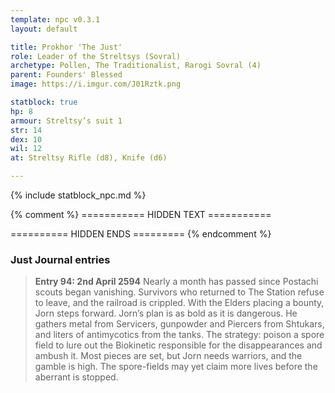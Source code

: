 ```yaml
---
template: npc v0.3.1
layout: default

title: Prokhor 'The Just'
role: Leader of the Streltsys (Sovral)
archetype: Pollen, The Traditionalist, Rarogi Sovral (4)
parent: Founders' Blessed
image: https://i.imgur.com/J01Rztk.png

statblock: true
hp: 8
armour: Streltsy’s suit 1
str: 14
dex: 10
wil: 12
at: Streltsy Rifle (d8), Knife (d6)

---
```


{% include statblock_npc.md %}

{% comment %} =========== HIDDEN TEXT ===========

========== HIDDEN ENDS ========= {% endcomment %}

### Just Journal entries

> **Entry 94: 2nd April 2594** Nearly a month has passed since Postachi scouts began vanishing. Survivors who returned to The Station refuse to leave, and the railroad is crippled. With the Elders placing a bounty, Jorn steps forward. Jorn’s plan is as bold as it is dangerous. He gathers metal from Servicers, gunpowder and Piercers from Shtukars, and liters of antimycotics from the tanks. The strategy: poison a spore field to lure out the Biokinetic responsible for the disappearances and ambush it. Most pieces are set, but Jorn needs warriors, and the gamble is high. The spore-fields may yet claim more lives before the aberrant is stopped.
